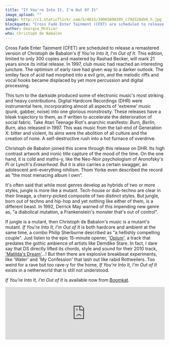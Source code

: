 ```yaml
---
title: "If You're Into It, I'm Out Of It"
image_upload: ""
image: http://c1.staticflickr.com/5/4615/39065890395_c79d328db9_h.jpg
blockquote: "Cross Fade Enter Tainment (CFET) are scheduled to release a remastered version of Christoph de Babalon's 'If You're Into It, I'm Out of It'. This edition, limited to only 300 copies and mastered by Rashad Becker, will mark 21 years since its initial release. "
author: Georgie_McVicar
who: Christoph de Babalon
---
```

Cross Fade Enter Tainment (CFET) are scheduled to release a remastered version of Christoph de Babalon's _If You're Into It, I'm Out of It_. This edition, limited to only 300 copies and mastered by Rashad Becker, will mark 21 years since its initial release. In 1997, club music had reached an interesting juncture. The optimism of early rave had given way to a darker outlook. The smiley face of acid had morphed into a evil grin, and the melodic riffs and vocal hooks became displaced by yet more percussion and digital processing. 

This turn to the darkside produced some of electronic music's most striking and heavy contributions. Digital Hardcore Recordings (DHR) were instrumental here, incorporating almost all aspects of 'extreme' music (punk, gabber, noise) into one glorious monstrosity. These releases have a bleak trajectory to them, as if written to accelerate the deterioration of social fabric. Take Atari Teenage Riot's anarchic manifesto: _Burn, Berlin, Burn_, also released in 1997. This was music from the tail-end of Generation X: bitter and violent, its aims were the abolition of all culture and the creation of none. A self-destructive rush into a hot furnace of overdrive. 

Christoph de Babalon joined this scene through this release on DHR. Its high contrast artwork and ironic title capture of the mood of the time. On the one hand, it is cold and maths-y, like the Neo-Noir psychologism of Aronofsky's _Pi_ or Lynch's _Eraserhead_. But it is also carries a certain swagger, an adolescent anti-everything nihilism. Thom Yorke even described the record as “the most menacing album I own”. 

It's often said that while most genres develop as hybrids of two or more styles, jungle is more like a mutant. Tech-house or dub-techno are clear in their lineage, a cherry-picked composite of two distinct styles. But jungle, born out of techno and hip-hop and yet nothing like either of them, is a different beast. In 1992, Derrick May warned of this impending new genre as, "a diabolical mutation, a Frankenstein's monster that's out of control". 

If jungle is a mutant, then Christoph de Babalon's music is a mutant's mutant. _If You're Into It, I'm Out of It_ is both hardcore and ambient at the same time, a combo Philip Sherburne described as "a hellishly compelling couple". Just listen to the epic 15-minute opener, '[Opium](https://www.youtube.com/watch?v=7jFmwI_LCAQ)', a track that predates the gothic ambience of artists like Demdike Stare. In fact, I dare say that DS directly lifted its chords, style and sound for their 2010 track, ['Matilda's Dream'](https://www.youtube.com/watch?v=bK8w6t9JC4Q)...! But then there are explosive breakbeat experiments, like 'Water' and 'My Confession' that lash out like rabid Rottweilers. Too weird for a rave but too rave-y for the home, _If You're Into It, I'm Out of It_ exists in a netherworld that is still not understood. 

_If You're Into It, I'm Out of It_ is available now from [Boomkat](https://boomkat.com/products/if-you-re-into-it-i-m-out-of-it-2018-remaster). 

<iframe width="100%" height="166" scrolling="no" frameborder="no" allow="autoplay" src="https://w.soundcloud.com/player/?url=https%3A//api.soundcloud.com/tracks/326258431&color=%238c8c8c&auto_play=false&hide_related=false&show_comments=true&show_user=true&show_reposts=false&show_teaser=true"></iframe>